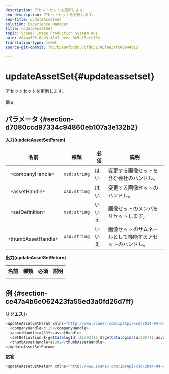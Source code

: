```yaml
---
description: アセットセットを更新します。
seo-description: アセットセットを更新します。
seo-title: updateAssetSet
solution: Experience Manager
title: updateAssetSet
topic: Scene7 Image Production System API
uuid: e844a395-0ab3-45a7-bcec-8e9e15efc70e
translation-type: tm+mt
source-git-commit: 7bc7b3a86fbcdc57cfdc31745fae3afc06e44b15

---
```



# updateAssetSet{#updateassetset}

アセットセットを更新します。

構文

## パラメータ {#section-d7080ccd97334c94860eb107a3e132b2}

**入力(updateAssetSetParam)**

| 名前 | 種類 | 必須 | 説明 |
|---|---|---|---|
| ` *`companyHandle`*` | `xsd:string` | はい | 変更する画像セットを含む会社のハンドル。 |
| ` *`assetHandle`*` | `xsd:string` | はい | 変更する画像セットのハンドル。 |
| ` *`setDefinition`*` | `xsd:string` | いいえ | 画像セットのメンバをリセットします。 |
| ` *`thumbAssetHandle`*` | `xsd:string` | いいえ | 画像セットのサムネールとして機能するアセットのハンドル。 |

**出力(updateAssetSetReturn)**

| 名前 | 種類 | 必須 | 説明 |
|---|---|---|---|
|  |  |  |  |

## 例 {#section-ce47a4b6e062423fa55ed3a0fd26d7ff}

**リクエスト**

```java
<updateAssetSetParam xmlns="http://www.scene7.com/IpsApi/xsd/2014-04-03"> 
  <companyHandle>c|15</companyHandle> 
  <assetHandle>a|535</assetHandle> 
  <setDefinition>${getCatalogId([a|202])};${getCatalogId([a|202])};advanced_image;,${getCatalogId([a|935])};${getCatalogId([a|935])};advanced_image;,${getCatalogId([a|933])};${getCatalogId([a|933])};advanced_image;</setDefinition> 
  <thumbAssetHandle>a|202</thumbAssetHandle> 
</updateAssetSetParam>
```

**応答**

```java
<updateAssetSetReturn xmlns="http://www.scene7.com/IpsApi/xsd/2014-04-03"/>
```

